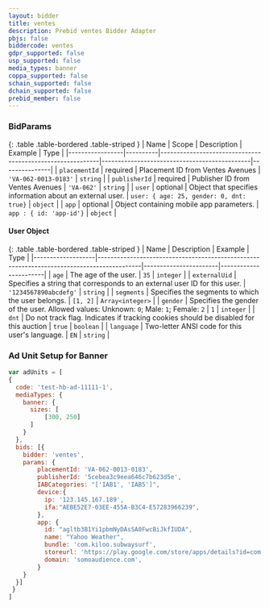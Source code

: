 ```yaml
---
layout: bidder
title: ventes
description: Prebid ventes Bidder Adapter
pbjs: false
biddercode: ventes
gdpr_supported: false
usp_supported: false
media_types: banner
coppa_supported: false
schain_supported: false
dchain_supported: false
prebid_member: false
---
```


### BidParams
{: .table .table-bordered .table-striped }
| Name            | Scope    | Description                                		 | Example                      		| Type          |
|-----------------|----------|-----------------------------------------------------------|----------------------------------------------|---------------|
| `placementId`   | required | Placement ID from Ventes Avenues 			 | `'VA-062-0013-0183'` 			| `string`	|
| `publisherId`   | required | Publisher ID from Ventes Avenues 			 | `'VA-062'` 					| `string`	|
| `user`          | optional | Object that specifies information about an external user. | `user: { age: 25, gender: 0, dnt: true}` 	| `object`	|
| `app`           | optional | Object containing mobile app parameters.  		 | `app : { id: 'app-id'}`			| `object`	|

#### User Object

{: .table .table-bordered .table-striped }
| Name              | Description 										| Example		| Type             	|
|-------------------|-------------------------------------------------------------------------------------------|-----------------------|-----------------------|
| `age`             | The age of the user.									| `35`			| `integer`		|
| `externalUid`     | Specifies a string that corresponds to an external user ID for this user. 		| `'1234567890abcdefg'`	| `string` 		|
| `segments`        | Specifies the segments to which the user belongs.						| `[1, 2]` 		| `Array<integer>`	|
| `gender`          | Specifies the gender of the user.  Allowed values: Unknown: `0`; Male: `1`; Female: `2`	| `1` 			| `integer`		|
| `dnt`             | Do not track flag.  Indicates if tracking cookies should be disabled for this auction	| `true`  	 	| `boolean`		|
| `language`        | Two-letter ANSI code for this user's language.						| `EN`			| `string`		|


### Ad Unit Setup for Banner
```javascript
var adUnits = [
{
  code: 'test-hb-ad-11111-1',
  mediaTypes: {
    banner: {  
      sizes: [
          [300, 250]
      ]
    }   
  }, 
  bids: [{
    bidder: 'ventes',
    params: {
        placementId: 'VA-062-0013-0183',
        publisherId: '5cebea3c9eea646c7b623d5e',
        IABCategories: "['IAB1', 'IAB5']",
        device:{
          ip: '123.145.167.189',
          ifa:"AEBE52E7-03EE-455A-B3C4-E57283966239",
        },
        app: {
          id: "agltb3B1Yi1pbmNyDAsSA0FwcBiJkfIUDA",
          name: "Yahoo Weather",
          bundle: 'com.kiloo.subwaysurf',
          storeurl: 'https://play.google.com/store/apps/details?id=com.kiloo.subwaysurf&hl=en',
          domain: 'somoaudience.com',
        } 
    }
  }]
 }
]
```
